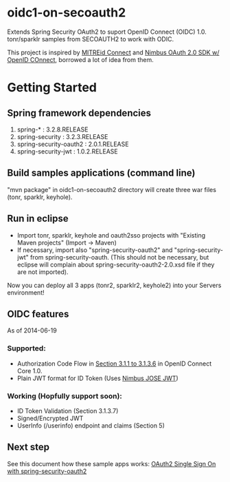 oidc1-on-secoauth2
==================

Extends Spring Security OAuth2 to suport OpenID Connect (OIDC) 1.0. tonr/sparklr samples from SECOAUTH2 to work with ODIC.

This project is inspired by [MITREid Connect](https://github.com/mitreid-connect/) and [Nimbus OAuth 2.0 SDK w/ OpenID COnnect](http://connect2id.com/products/nimbus-oauth-openid-connect-sdk), borrowed a lot of idea from them.

# Getting Started

## Spring framework dependencies

1. spring-* : 3.2.8.RELEASE
1. spring-security : 3.2.3.RELEASE
1. spring-security-oauth2 : 2.0.1.RELEASE
1. spring-security-jwt : 1.0.2.RELEASE
	
## Build samples applications (command line)

"mvn package" in oidc1-on-secoauth2 directory will create three war files (tonr, sparklr, keyhole).

## Run in eclipse

- Import tonr, sparklr, keyhole and oauth2sso projects with "Existing Maven projects" (Import -> Maven)
- If necessary, import also "spring-security-oauth2" and "spring-security-jwt" from spring-security-oauth. (This should not be necessary, but eclipse will 
complain about spring-security-oauth2-2.0.xsd file if they are not imported).

Now you can deploy all 3 apps (tonr2, sparklr2, keyhole2) into your Servers environment!

## OIDC features

As of 2014-06-19
### Supported:
- Authorization Code Flow in [Section 3.1.1 to 3.1.3.6](http://openid.net/specs/openid-connect-core-1_0.html#CodeFlowAuth) in OpenID Connect Core 1.0.
- Plain JWT format for ID Token (Uses [Nimbus JOSE JWT](https://bitbucket.org/connect2id/nimbus-jose-jwt/wiki/Home))
 

### Working (Hopfully support soon):
- ID Token Validation (Section 3.1.3.7)
- Signed/Encrypted JWT
- UserInfo (/userinfo) endpoint and claims (Section 5)

## Next step

See this document how these sample apps works: [OAuth2 Single Sign On with spring-security-oauth2](
https://github.com/hkurosu/oauth2-sso-samples/blob/master/docs/OAuth2%20Single%20Sign%20On%20with%20Spring%20\(Demo\).pptx)


